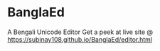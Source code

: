 # BanglaEd
A Bengali Unicode Editor
Get a peek at live site @ https://subinay108.github.io/BanglaEd/editor.html
